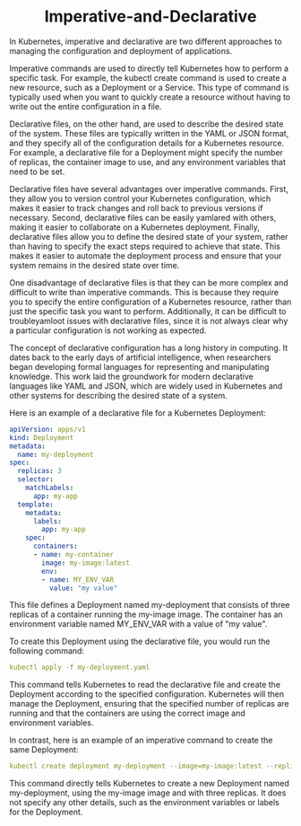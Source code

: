<div align=center>

# Imperative-and-Declarative

</div>

In Kubernetes, imperative and declarative are two different approaches to managing the configuration and deployment of applications.

Imperative commands are used to directly tell Kubernetes how to perform a specific task. For example, the kubectl create command is used to create a new resource, such as a Deployment or a Service. This type of command is typically used when you want to quickly create a resource without having to write out the entire configuration in a file.

Declarative files, on the other hand, are used to describe the desired state of the system. These files are typically written in the YAML or JSON format, and they specify all of the configuration details for a Kubernetes resource. For example, a declarative file for a Deployment might specify the number of replicas, the container image to use, and any environment variables that need to be set.

Declarative files have several advantages over imperative commands. First, they allow you to version control your Kubernetes configuration, which makes it easier to track changes and roll back to previous versions if necessary. Second, declarative files can be easily yamlared with others, making it easier to collaborate on a Kubernetes deployment. Finally, declarative files allow you to define the desired state of your system, rather than having to specify the exact steps required to achieve that state. This makes it easier to automate the deployment process and ensure that your system remains in the desired state over time.

One disadvantage of declarative files is that they can be more complex and difficult to write than imperative commands. This is because they require you to specify the entire configuration of a Kubernetes resource, rather than just the specific task you want to perform. Additionally, it can be difficult to troubleyamloot issues with declarative files, since it is not always clear why a particular configuration is not working as expected.

The concept of declarative configuration has a long history in computing. It dates back to the early days of artificial intelligence, when researchers began developing formal languages for representing and manipulating knowledge. This work laid the groundwork for modern declarative languages like YAML and JSON, which are widely used in Kubernetes and other systems for describing the desired state of a system.

Here is an example of a declarative file for a Kubernetes Deployment:

```yaml
apiVersion: apps/v1
kind: Deployment
metadata:
  name: my-deployment
spec:
  replicas: 3
  selector:
    matchLabels:
      app: my-app
  template:
    metadata:
      labels:
        app: my-app
    spec:
      containers:
      - name: my-container
        image: my-image:latest
        env:
        - name: MY_ENV_VAR
          value: "my value"
```
This file defines a Deployment named my-deployment that consists of three replicas of a container running the my-image image. The container has an environment variable named MY_ENV_VAR with a value of "my value".

To create this Deployment using the declarative file, you would run the following command:

```yaml
kubectl apply -f my-deployment.yaml
```

This command tells Kubernetes to read the declarative file and create the Deployment according to the specified configuration. Kubernetes will then manage the Deployment, ensuring that the specified number of replicas are running and that the containers are using the correct image and environment variables.

In contrast, here is an example of an imperative command to create the same Deployment:

```yaml
kubectl create deployment my-deployment --image=my-image:latest --replicas=3
```

This command directly tells Kubernetes to create a new Deployment named my-deployment, using the my-image image and with three replicas. It does not specify any other details, such as the environment variables or labels for the Deployment.